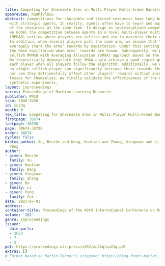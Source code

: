 ```yaml
---
title: Competing for Shareable Arms in Multi-Player Multi-Armed Bandits
openreview: KQaMjvlUE6
abstract: Competitions for shareable and limited resources have long been studied
  with strategic agents. In reality, agents often have to learn and maximize the rewards
  of the resources at the same time. To design an individualized competing policy,
  we model the competition between agents in a novel multi-player multi-armed bandit
  (MPMAB) setting where players are selfish and aim to maximize their own rewards.
  In addition, when several players pull the same arm, we assume that these players
  averagely share the arms’ rewards by expectation. Under this setting, we first analyze
  the Nash equilibrium when arms’ rewards are known. Subsequently, we propose a novel
  Selfish MPMAB with Averaging Allocation (SMAA) approach based on the equilibrium.
  We theoretically demonstrate that SMAA could achieve a good regret guarantee for
  each player when all players follow the algorithm. Additionally, we establish that
  no single selfish player can significantly increase their rewards through deviation,
  nor can they detrimentally affect other players’ rewards without incurring substantial
  losses for themselves. We finally validate the effectiveness of the method in extensive
  synthetic experiments.
layout: inproceedings
series: Proceedings of Machine Learning Research
publisher: PMLR
issn: 2640-3498
id: xu23q
month: 0
tex_title: Competing for Shareable Arms in Multi-Player Multi-Armed Bandits
firstpage: 38674
lastpage: 38706
page: 38674-38706
order: 38674
cycles: false
bibtex_author: Xu, Renzhe and Wang, Haotian and Zhang, Xingxuan and Li, Bo and Cui,
  Peng
author:
- given: Renzhe
  family: Xu
- given: Haotian
  family: Wang
- given: Xingxuan
  family: Zhang
- given: Bo
  family: Li
- given: Peng
  family: Cui
date: 2023-07-03
address: 
container-title: Proceedings of the 40th International Conference on Machine Learning
volume: '202'
genre: inproceedings
issued:
  date-parts:
  - 2023
  - 7
  - 3
pdf: https://proceedings.mlr.press/v202/xu23q/xu23q.pdf
extras: []
# Format based on Martin Fenner's citeproc: https://blog.front-matter.io/posts/citeproc-yaml-for-bibliographies/
---
```

